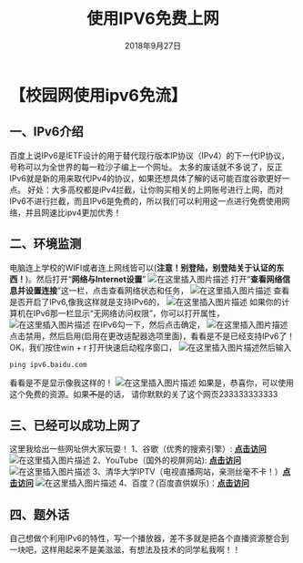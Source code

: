 ﻿---
title: 使用IPV6免费上网
date: 2018年9月27日
tags: 破解
categories: 校园网
---

# 【校园网使用ipv6免流】


## **一、IPv6介绍**
  百度上说IPv6是IETF设计的用于替代现行版本IP协议（IPv4）的下一代IP协议，号称可以为全世界的每一粒沙子编上一个网址。 
太多的废话就不多说了，反正IPv6就是新的用来取代IPv4的协议，如果还想具体了解的话可能百度谷歌更好一点。 
好处：大多高校都是iPv4拦截，让你购买相关的上网账号进行上网，而对IPv6不进行拦截，而且IPv6是免费的，所以我们可以利用这一点进行免费使用网络，并且网速比ipv4更加优秀！

<escape><!-- more --></escape>

## **二、环境监测**
  电脑连上学校的WIFI或者连上网线皆可以(**注意！别登陆，别登陆关于认证的东西！**)。然后打开“**网络与Internet设置**”
  ![在这里插入图片描述](/image/ipv6/1.png)
  打开“**查看网络信息并设置连接**”这一栏，点击查看网络状态和任务，
  ![在这里插入图片描述](/image/ipv6/2.png)
  查看是否开启了IPv6,像我这样就是支持IPv6的，
  ![在这里插入图片描述](/image/ipv6/3.png)
  如果你的计算机在IPv6那一栏显示“无网络访问权限”，你可以打开属性，
  ![在这里插入图片描述](/image/ipv6/4.png)
  在IPv6勾一下，然后点击确定，
  ![在这里插入图片描述](/image/ipv6/5.png)
  点击禁用，然后启用(启用在更改适配器选项里面)，看看是不是已经支持IPv6了！
  OK，我们按住win + r 打开快速启动程序窗口，
  ![在这里插入图片描述](/image/ipv6/6.png)然后输入
  

    ping ipv6.baidu.com
看看是不是显示像我这样的！
![在这里插入图片描述](/image/ipv6/7.png)
如果是，恭喜你，可以使用这个免费的资源。如果~~不是~~的话， 请你默默的关了这个网页233333333333

## 三、已经可以成功上网了
  这里我给出一些网址供大家玩耍！
  1、谷歌（优秀的搜索引擎）: [**点击访问**][1]
  ![在这里插入图片描述](/image/ipv6/8.png)
  2、YouTube（国外的视屏网站): [**点击访问**][2] 
  ![在这里插入图片描述](/image/ipv6/9.png)
  3、清华大学IPTV（电视直播网站，亲测丝毫不卡！）[**点击访问**][3]
  ![在这里插入图片描述](/image/ipv6/10.png)
  4、百度？(百度直供娱乐)：[**点击访问**][4]
  
  [1]: https://google.com/
  [2]: https://www.youtube.com
  [3]: https://iptv.tsinghua.edu.cn/v2/list/channel/%E9%AB%98%E6%B8%85%E9%A2%91%E9%81%93
  [4]: https://ipv6.baidu.com
  
## **四、题外话**
  自己想做个利用IPv6的特性，写一个播放器，差不多就是把各个直播资源整合到一块吧，这样用起来不是美滋滋，有想法及技术的同学私我啊！！
